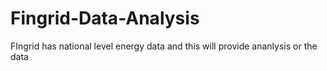 # Fingrid-Data-Analysis
FIngrid has national level energy data and this will provide ananlysis or the data
